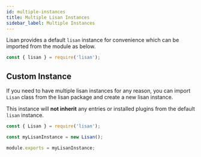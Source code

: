 ```yaml
---
id: multiple-instances
title: Multiple Lisan Instances
sidebar_label: Multiple Instances
---
```


Lisan provides a default `lisan` instance for convenience
which can be imported from the module as below.

```js
const { lisan } = require('lisan');
```

## Custom Instance

If you need to have multiple lisan instances for any reason,
you can import `Lisan` class from the lisan package
and create a new lisan instance.

This instance will **not inherit** any entries or installed plugins
from the default `lisan` instance.

```js
const { Lisan } = require('lisan');

const myLisanInstance = new Lisan();

module.exports = myLisanInstance;
```
